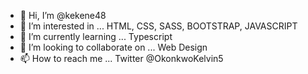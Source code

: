 - 👋 Hi, I’m @kekene48
- 👀 I’m interested in ... HTML, CSS, SASS, BOOTSTRAP, JAVASCRIPT
- 🌱 I’m currently learning ... Typescript
- 💞️ I’m looking to collaborate on ... Web  Design
- 📫 How to reach me ... Twitter @OkonkwoKelvin5

<!---
kekene48/kekene48 is a ✨ special ✨ repository because its `README.md` (this file) appears on your GitHub profile.
You can click the Preview link to take a look at your changes.
--->
